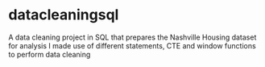 # datacleaningsql
A data cleaning project in SQL that prepares the Nashville Housing dataset for analysis
I made use of different statements, CTE and window functions to perform data cleaning
